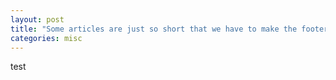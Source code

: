 ```yaml
---
layout: post
title: "Some articles are just so short that we have to make the footer stick"
categories: misc
---
```


test
